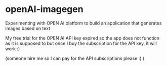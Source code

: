 # openAI-imagegen

Experimenting with OPEN AI platform to build an application that generates images based on text 


My free trial for the OPEN AI API key expired so the app does not function as it is supposed to but once I buy the subscription for the API key, it will work :) 

(someone hire me so I can pay for the API subscriptions please :) ) 
